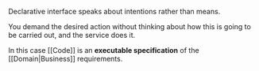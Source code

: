 Declarative interface speaks about intentions rather than means.

You demand the desired action without thinking about how this is going to be carried out, and the service does it.

In this case [[Code]] is an **executable specification** of the [[Domain|Business]] requirements.
